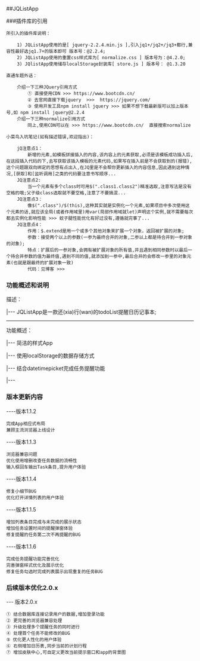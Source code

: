 ##JQListApp

###插件库的引用

    所引入的插件库说明：
```
    1) JQListApp使用的是[ jquery-2.2.4.min.js ],引入jq1+/jq2+/jq3+都行,兼容性最好选jq1.7+的版本即可 版本号：@2.2.4;
    2) JQListApp使用的重置css样式库为[ normalize.css ] 版本号为：@4.2.0;
    3) JQlistApp使用储存localStorage封装库[ store.js ] 版本号： @1.3.20
```
    直通车题外话：
```
    介绍一下三种JQuery引用方式
        ① 直接使用CDN >>> https://www.bootcdn.cn/
        ② 去官网直接下载jquery  >>>  https://jquery.com/
        ③ 使用开发工具npm install jquery >>> 如果不想下载最新版可以加上版本号,如 npm install jquery@2.2.4
    介绍一下三种normalize引用方式
        同上,使用CDN可以在 >>> https://www.bootcdn.cn/  直接搜索normalize
```
    小菜鸟入坑笔记(如有描述错误,欢迎指出)：
```
    jQ注意点1：
        新增的元素,如模板拼接插入的内容,该内容上的元素获取,必须是该模板成功插入后,在这段插入代码的下,去写获取该插入模板的元素代码,如果写在插入前是不会获取到的(报错),这个问题跟双向绑定的思想有点出入,在JQ里是不会帮你更新插入的内容信息,因此遇到这种情况,[获取]和[监听调用]之类的代码要注意书写顺序...
    JQ注意点2:
        当一个元素有多个class时可用$(".class1.class2")精准选取,注意写法是没有空格的哦;父子级class选取就不要空格,注意了不要搞混...
    JQ注意点3：
        像$(".class")/$(this),这种其实就是实例化一个元素,如果项目中多次使用这个元素的话,就应该全局(或者作用域里)用var(局部作用域就let)声明这个实例,就不需要每次都去实例化影响性能 >>> 蚊子腿性能优化有好过没有,遵循就完事了...
    JQ注意点4：
        作用：$.extend是用一个或多个其他对象来扩展一个对象，返回被扩展的对象;
        参数：接受两个以上的参数(一参为最终合并的对象,二参以上都是待合并到一参对象的对象);
        特点：扩展后的一参对象,会拥有被扩展对象的所有值,并且遇到相同参数时以最后一个待合并参数的值为最终值,遇到不同的值,就添加到一参中,最后合并的会修改一参里的对象元素(也就是跟最终的扩展对象一致)
        代码：见博客 >>> 
```    

### 功能概述和说明

   描述： 

   |--- JQListApp是一款还(xia)行(wan)的todoList提醒日历记事本;

   -----------------------------------------------------

   功能概述：

   |--- 简洁的样式App

   |--- 使用localStorage的数据存储方式

   |--- 结合datetimepicket完成任务提醒功能

   |--- 

### 版本更新内容

----版本1.1.2

    完成App相应式布局
    兼顾主流浏览器上线设计

----版本1.1.3

    浏览器兼容问题
    优化使用增删改查任务数据的流畅性
    输入框回车输出Task条目,提升用户体验

----版本1.1.4

    修复小细节BUG
    优化打开详情列表的用户体验

----版本1.1.5

    增加列表条目完成与未完成的展示状态
    增加任务设置时间的提醒弹窗体验
    修复提醒的任务第二次不再提醒的BUG

----版本1.1.6

    完成任务提醒功能完善优化
    完善弹窗样式优化及展示优化
    修复任务勾选时完成列表展示出现重复的任务BUG

### 后续版本优化2.0.x

--- 版本2.0.x

    ① 结合数据库连接记录用户的数据,增加登录功能
    ② 更完善的浏览器兼容处理
    ③ 升级处理多个提醒任务的同时进行
    ④ 处理首个任务不能修改的BUG
    ⑤ 优化更人性化的用户体验
    ⑥ 右侧增加日历表,同步当前的计划行程
    ⑦ 增加皮肤中心,可自定义更改当前提示窗口和app的背景图

    